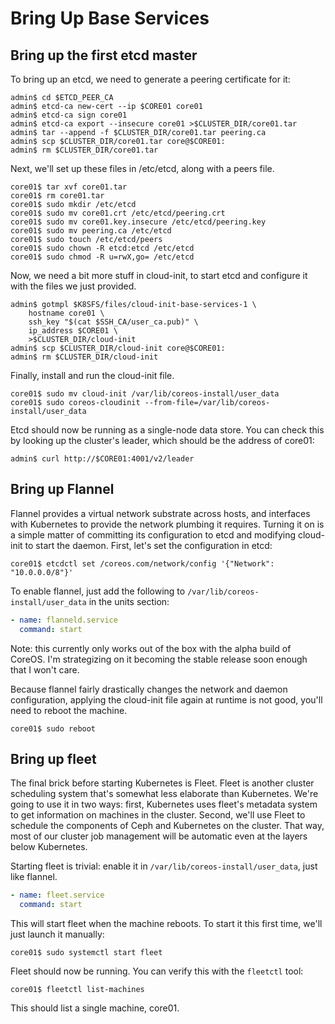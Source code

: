 # Bring Up Base Services

## Bring up the first etcd master

To bring up an etcd, we need to generate a peering certificate for it:

```console
admin$ cd $ETCD_PEER_CA
admin$ etcd-ca new-cert --ip $CORE01 core01
admin$ etcd-ca sign core01
admin$ etcd-ca export --insecure core01 >$CLUSTER_DIR/core01.tar
admin$ tar --append -f $CLUSTER_DIR/core01.tar peering.ca
admin$ scp $CLUSTER_DIR/core01.tar core@$CORE01:
admin$ rm $CLUSTER_DIR/core01.tar
```

Next, we'll set up these files in /etc/etcd, along with a peers file.

```console
core01$ tar xvf core01.tar
core01$ rm core01.tar
core01$ sudo mkdir /etc/etcd
core01$ sudo mv core01.crt /etc/etcd/peering.crt
core01$ sudo mv core01.key.insecure /etc/etcd/peering.key
core01$ sudo mv peering.ca /etc/etcd
core01$ sudo touch /etc/etcd/peers
core01$ sudo chown -R etcd:etcd /etc/etcd
core01$ sudo chmod -R u=rwX,go= /etc/etcd
```

Now, we need a bit more stuff in cloud-init, to start etcd and
configure it with the files we just provided.

```console
admin$ gotmpl $K8SFS/files/cloud-init-base-services-1 \
    hostname core01 \
    ssh_key "$(cat $SSH_CA/user_ca.pub)" \
    ip_address $CORE01 \
    >$CLUSTER_DIR/cloud-init
admin$ scp $CLUSTER_DIR/cloud-init core@$CORE01:
admin$ rm $CLUSTER_DIR/cloud-init
```

Finally, install and run the cloud-init file.

```console
core01$ sudo mv cloud-init /var/lib/coreos-install/user_data
core01$ sudo coreos-cloudinit --from-file=/var/lib/coreos-install/user_data
```

Etcd should now be running as a single-node data store. You can check
this by looking up the cluster's leader, which should be the address
of core01:

```console
admin$ curl http://$CORE01:4001/v2/leader
```

## Bring up Flannel

Flannel provides a virtual network substrate across hosts, and
interfaces with Kubernetes to provide the network plumbing it
requires. Turning it on is a simple matter of committing its
configuration to etcd and modifying cloud-init to start the
daemon. First, let's set the configuration in etcd:

```console
core01$ etcdctl set /coreos.com/network/config '{"Network": "10.0.0.0/8"}'
```

To enable flannel, just add the following to
`/var/lib/coreos-install/user_data` in the units section:

```yaml
- name: flanneld.service
  command: start
```

Note: this currently only works out of the box with the alpha build of
CoreOS. I'm strategizing on it becoming the stable release soon enough
that I won't care.

Because flannel fairly drastically changes the network and daemon
configuration, applying the cloud-init file again at runtime is not
good, you'll need to reboot the machine.

```console
core01$ sudo reboot
```

## Bring up fleet

The final brick before starting Kubernetes is Fleet. Fleet is another
cluster scheduling system that's somewhat less elaborate than
Kubernetes. We're going to use it in two ways: first, Kubernetes uses
fleet's metadata system to get information on machines in the
cluster. Second, we'll use Fleet to schedule the components of Ceph
and Kubernetes on the cluster. That way, most of our cluster job
management will be automatic even at the layers below Kubernetes.

Starting fleet is trivial: enable it in
`/var/lib/coreos-install/user_data`, just like flannel.

```yaml
- name: fleet.service
  command: start
```

This will start fleet when the machine reboots. To start it this first
time, we'll just launch it manually:

```console
core01$ sudo systemctl start fleet
```

Fleet should now be running. You can verify this with the `fleetctl` tool:

```console
core01$ fleetctl list-machines
```

This should list a single machine, core01.
